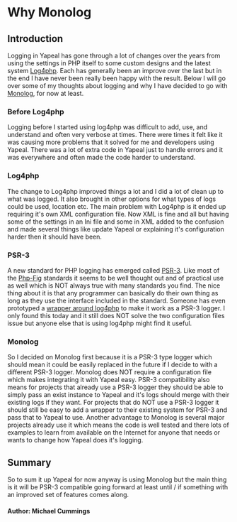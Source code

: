 # Why Monolog #

## Introduction ##

Logging in Yapeal has gone through a lot of changes over the years from using
the settings in PHP itself to some custom designs and the latest system
[Log4php][1]. Each has generally been an improve over the last but in the end I
have never been really been happy with the result. Below I will go over some of
my thoughts about logging and why I have decided to go with [Monolog][2], for
now at least.

### Before Log4php ###

Logging before I started using log4php was difficult to add, use, and understand
and often very verbose at times. There were times it felt like it was causing
more problems that it solved for me and developers using Yapeal. There was a lot
of extra code in Yapeal just to handle errors and it was everywhere and often
made the code harder to understand.

### Log4php ###

The change to Log4php improved things a lot and I did a lot of clean up to what
was logged. It also brought in other options for what types of logs could be
used, location etc. The main problem with Log4php is it ended up requiring it's
own XML configuration file. Now XML is fine and all but having some of the
settings in an Ini file and some in XML added to the confusion and made several
things like update Yapeal or explaining it's configuration harder then it should
have been.

### PSR-3 ###

A new standard for PHP logging has emerged called [PSR-3][3]. Like most of the
[Php-Fig][4] standards it seems to be well thought out and of practical use as
well which is NOT always true with many standards you find. The nice thing about
it is that any programmer can basically do their own thing as long as they use
the interface included in the standard. Someone has even prototyped a
[wrapper around log4php][5] to make it work as a PSR-3 logger. I only found this
today and it still does NOT solve the two configuration files issue but anyone
else that is using log4php might find it useful.

### Monolog ###

So I decided on Monolog first because it is a PSR-3 type logger which should
mean it could be easily replaced in the future if I decide to with a different
PSR-3 logger. Monolog does NOT require a configuration file which makes
integrating it with Yapeal easy. PSR-3 compatibility also means for projects
that already use a PSR-3 logger they should be able to simply pass an exist
instance to Yapeal and it's logs should merge with their existing logs if they
want. For projects that do NOT use a PSR-3 logger it should still be easy to add
a wrapper to their existing system for PSR-3 and pass that to Yapeal to use.
Another advantage to Monolog is several major projects already use it which
means the code is well tested and there lots of examples to learn from available
on the Internet for anyone that needs or wants to change how Yapeal does it's
logging.

## Summary ##

So to sum it up Yapeal for now anyway is using Monolog but the main thing is it
will be PSR-3 compatible going forward at least until / if something with an
improved set of features comes along.

[1]: https://logging.apache.org/log4php/
[2]: https://github.com/Seldaek/monolog
[3]: http://www.php-fig.org/psr/psr-3/
[4]: http://www.php-fig.org/
[5]: http://www.sitepoint.com/implementing-psr-3-with-log4php/

#### Author: Michael Cummings ####
